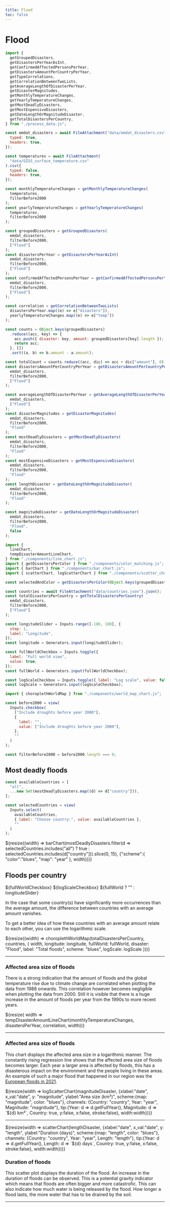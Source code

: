 ```yaml
---
title: Flood
toc: false
---
```


# Flood

<!-- Load and transform the data -->
<style>
.hero {
display: flex;
flex-direction: column;
align-items: center;
font-family: var(--sans-serif);
margin: 4rem 0 8rem;
text-wrap: balance;
text-align: center;
}

.hero h1 {
margin: 2rem 0;
max-width: none;
font-size: 14vw;
font-weight: 900;
line-height: 1;
background: linear-gradient(30deg, var(--theme-foreground-focus), currentColor);
-webkit-background-clip: text;
-webkit-text-fill-color: transparent;
background-clip: text;
}

.hero h2 {
margin: 0;
max-width: 34em;
font-size: 20px;
font-style: initial;
font-weight: 500;
line-height: 1.5;
color: var(--theme-foreground-muted);
}

@media (min-width: 640px) {
.hero h1 {
font-size: 90px;
}
}

</style>

```js
import {
  getGroupedDisasters,
  getDisastersPerYearAsInt,
  getConfirmedAffectedPersonsPerYear,
  getDisastersAmountPerCountryPerYear,
  getTypeCorrelations,
  getCorrelationBetweenTwoLists,
  getAverageLengthOfDisasterPerYear,
  getDisasterMagnitudes,
  getMonthlyTemperatureChanges,
  getYearlyTemperatureChanges,
  getMostDeadlyDisasters,
  getMostExpensiveDisasters,
  getDateLengthOrMagnitudeDisaster,
  getTotalDisastersPerCountry,
} from "./process_data.js";

const emdat_disasters = await FileAttachment("data/emdat_disasters.csv").csv({
  typed: true,
  headers: true,
});

const temperatures = await FileAttachment(
  "data/GISS_surface_temperature.csv"
).csv({
  typed: false,
  headers: true,
});

const monthlyTemperatureChanges = getMonthlyTemperatureChanges(
  temperatures,
  filterBefore2000
);
const yearlyTemperatureChanges = getYearlyTemperatureChanges(
  temperatures,
  filterBefore2000
);

const groupedDisasters = getGroupedDisasters(
  emdat_disasters,
  filterBefore2000,
  ["Flood"]
);
const disastersPerYear = getDisastersPerYearAsInt(
  emdat_disasters,
  filterBefore2000,
  ["Flood"]
);
const confirmedAffectedPersonsPerYear = getConfirmedAffectedPersonsPerYear(
  emdat_disasters,
  filterBefore2000,
  ["Flood"]
);

const correlation = getCorrelationBetweenTwoLists(
  disastersPerYear.map((e) => e["disasters"]),
  yearlyTemperatureChanges.map((e) => e["temp"])
);

const counts = Object.keys(groupedDisasters)
  .reduce((acc, key) => {
    acc.push({ disaster: key, amount: groupedDisasters[key].length });
    return acc;
  }, [])
  .sort((a, b) => b.amount - a.amount);

const totalCount = counts.reduce((acc, dic) => acc + dic["amount"], 0);
const disastersAmountPerCountryPerYear = getDisastersAmountPerCountryPerYear(
  emdat_disasters,
  filterBefore2000,
  ["Flood"]
);

const averageLengthOfDisasterPerYear = getAverageLengthOfDisasterPerYear(
  emdat_disasters,
  ["Flood"]
);
const disasterMagnitudes = getDisasterMagnitudes(
  emdat_disasters,
  filterBefore2000,
  "Flood"
);
const mostDeadlyDisasters = getMostDeadlyDisasters(
  emdat_disasters,
  filterBefore2000,
  "Flood"
);
const mostExpensiveDisasters = getMostExpensiveDisasters(
  emdat_disasters,
  filterBefore2000,
  "Flood"
);
const lengthDisaster = getDateLengthOrMagnitudeDisaster(
  emdat_disasters,
  filterBefore2000,
  "Flood"
);

const magnitudeDisaster = getDateLengthOrMagnitudeDisaster(
  emdat_disasters,
  filterBefore2000,
  "Flood",
  false
);
```

```js
import {
  lineChart,
  tempDisasterAmountLineChart,
} from "./components/line_chart.js";
import { getDisastersPerColor } from "./components/color_matching.js";
import { barChart } from "./components/bar_chart.js";
import { scatterChart, logScatterChart } from "./components/scatter_chart.js";
```

```js
const selectedAndColor = getDisastersPerColor(Object.keys(groupedDisasters));
```

```js
const countries = await FileAttachment("data/countries.json").json();
const totalDisastersPerCountry = getTotalDisastersPerCountry(
  emdat_disasters,
  filterBefore2000,
  ["Flood"]
);

const longitudeSlider = Inputs.range([-180, 180], {
  step: 1,
  label: "Longitude",
});
const longitude = Generators.input(longitudeSlider);

const fullWorldCheckbox = Inputs.toggle({
  label: "Full world view",
  value: true,
});
const fullWorld = Generators.input(fullWorldCheckbox);

const logScaleCheckbox = Inputs.toggle({ label: "Log scale", value: false });
const logScale = Generators.input(logScaleCheckbox);

import { choroplethWorldMap } from "./components/world_map_chart.js";
```

```js
const before2000 = view(
  Inputs.checkbox(
    ["Include droughts before year 2000"],
    {
      label: "",
      value: ["Include droughts before year 2000"],
    },
    ""
  )
);
```

```js
const filterBefore2000 = before2000.length === 0;
```

## Most deadly floods

```js
const availableCountries = [
  "all",
  ...new Set(mostDeadlyDisasters.map((d) => d["country"])),
];

const selectedCountries = view(
  Inputs.select(
    availableCountries,
    { label: "Choose country:", value: availableCountries },
    ""
  )
);
```

<div>
    <div>
        ${resize((width) => barChart(mostDeadlyDisasters.filter(d => selectedCountries.includes("all") ? true : selectedCountries.includes(d["country"])).slice(0, 15),
            {"scheme":{
                "color":"blues",
                "map": "year"
            }, width}))}
    </div>
</div>

## Floods per country

<div class="grid grid-cols-2">
    <div>
        ${fullWorldCheckbox}
        ${logScaleCheckbox}
        ${fullWorld ? "" : longitudeSlider}
        <p>In the case that some country(s) have significantly more occurrences than the average amount, the difference between countries with an average amount vanishes. </p>
        <p>To get a better idea of how these countries with an average amount relate to each other, you can use the logarithmic scale.</p>    </div>
    <div class="">
        ${resize((width) => choroplethWorldMap(totalDisastersPerCountry, countries, {
            width, 
            longitude: longitude,
            fullWorld: fullWorld,
            disaster: "Flood",
            label: "Total floods",
            scheme: "blues",
            logScale: logScale
        }))}
    </div>
</div>

---

<div class="grid grid-cols-2">
  <div>
    <h3>Affected area size of floods</h3>
    There is a strong indication that the amount of floods and the global temperature rise due to climate change are correlated when plotting the data from 1988 onwards. This correlation however becomes negligible when plotting the data from 2000. Still it is visible that there is a huge increase in the amount of floods per year from the 1990s to more recent years.
    </p>
  </div>
  <div>
    ${resize( width => tempDisasterAmountLineChart(monthlyTemperatureChanges, disastersPerYear, correlation, width))}
  </div>
</div>

---

<div class="grid grid-cols-2">
  <div>
  <p>
    <h3>Affected area size of floods</h3>
    This chart displays the affected area size in a logarithmic manner. The constantly rising regression line shows that the affected area size of floods becomes larger. Each year a larger area is affected by floods, this has a disasterous impact on the environment and the people living in these areas. An example of such a major flood that happened in our region was the <a href="https://en.wikipedia.org/wiki/2021_European_floods#:~:text=Floods%20started%20in%20Belgium%2C%20Germany,rivers%20to%20burst%20their%20banks">European floods in 2021</a>.
    </p>
  </div>
  <div>
    ${resize(width => logScatterChart(magnitudeDisaster, {xlabel:"date", x_val:"date", y: "magnitude", ylabel:"Area size (km²)", scheme:{map: "magnitude", color: "blues"}, channels: {Country: "country", Year: "year", Magnitude: "magnitude"}, tip:{Year: d => d.getFullYear(), Magnitude: d => `${d} km²`, Country: true, y:false, x:false, stroke:false}, width:width}))}
  </div>
</div>

---

<div class="grid grid-cols-2">
  <div>
    ${resize(width => scatterChart(lengthDisaster, {xlabel:"date", x_val:"date", y: "length", ylabel:"Duration (days)", scheme:{map: "length", color: "blues"}, channels: {Country: "country", Year: "year", Length: "length"}, tip:{Year: d => d.getFullYear(), Length: d => `${d} days`, Country: true, y:false, x:false, stroke:false}, width:width}))}
  </div>
  <div>
    <p>
    <h3>Duration of floods</h3>
    This scatter plot displays the duration of the flood. An increase in the duration of floods can be observed. This is a potential gravity indicator which means that floods are often bigger and more catastrofic. This can also indicate how much water is being released by the flood. How longer a flood lasts, the more water that has to be drained by the soil.
    </p>
  </div>
</div>

---
